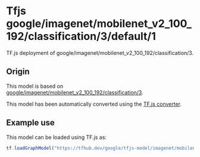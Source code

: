 # Tfjs google/imagenet/mobilenet_v2_100_192/classification/3/default/1
TF.js deployment of google/imagenet/mobilenet_v2_100_192/classification/3.

<!-- parent-model: google/imagenet/mobilenet_v2_100_192/classification/3 -->

## Origin

This model is based on [google/imagenet/mobilenet_v2_100_192/classification/3](https://tfhub.dev/google/imagenet/mobilenet_v2_100_192/classification/3).

This model has been automatically converted using the [TF.js converter](https://github.com/tensorflow/tfjs/tree/master/tfjs-converter).

## Example use
This model can be loaded using TF.js as:

```javascript
tf.loadGraphModel("https://tfhub.dev/google/tfjs-model/imagenet/mobilenet_v2_100_192/classification/3/default/1", { fromTFHub: true })
```
